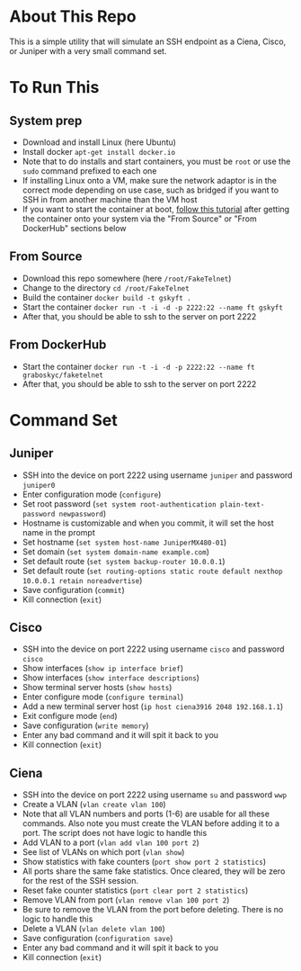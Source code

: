 # About This Repo
This is a simple utility that will simulate an SSH endpoint as a Ciena, Cisco, or Juniper with a very small command set.

# To Run This
## System prep
* Download and install Linux (here Ubuntu)
* Install docker `apt-get install docker.io`
* Note that to do installs and start containers, you must be `root` or use the `sudo` command prefixed to each one
* If installing Linux onto a VM, make sure the network adaptor is in the correct mode depending on use case, such as bridged if you want to SSH in from another machine than the VM host
* If you want to start the container at boot, [follow this tutorial](https://docs.docker.com/engine/admin/host_integration/) after getting the container onto your system via the "From Source" or "From DockerHub" sections below


## From Source
* Download this repo somewhere (here `/root/FakeTelnet`)
* Change to the directory `cd /root/FakeTelnet`
* Build the container `docker build -t gskyft .`
* Start the container `docker run -t -i -d -p 2222:22 --name ft gskyft`
* After that, you should be able to ssh to the server on port 2222

## From DockerHub
* Start the container `docker run -t -i -d -p 2222:22 --name ft graboskyc/faketelnet`
* After that, you should be able to ssh to the server on port 2222


# Command Set
## Juniper
 * SSH into the device on port 2222 using username `juniper` and password `juniper0`
 * Enter configuration mode (`configure`)  
 * Set root password (`set system root-authentication plain-text-password newpassword`)
 * Hostname is customizable and when you commit, it will set the host name in the prompt  
 * Set hostname (`set system host-name JuniperMX480-01`)  
 * Set domain (`set system domain-name example.com`)  
 * Set default route (`set system backup-router 10.0.0.1`)  
 * Set default route (`set routing-options static route default nexthop 10.0.0.1 retain noreadvertise`)  
 * Save configuration (`commit`)
 * Kill connection (`exit`)

## Cisco
 * SSH into the device on port 2222 using username `cisco` and password `cisco`
 * Show interfaces (`show ip interface brief`)
 * Show interfaces (`show interface descriptions`)
 * Show terminal server hosts (`show hosts`)
 * Enter configure mode (`configure terminal`)
 * Add a new terminal server host (`ip host ciena3916 2048 192.168.1.1`)  
 * Exit configure mode (`end`)  
 * Save configuration (`write memory`)  
 * Enter any bad command and it will spit it back to you
 * Kill connection (`exit`)

## Ciena
 * SSH into the device on port 2222 using username `su` and password `wwp`
 * Create a VLAN (`vlan create vlan 100`)
 * Note that all VLAN numbers and ports (1-6) are usable for all these commands. Also note you must create the VLAN before adding it to a port. The script does not have logic to handle this  
 * Add VLAN to a port (`vlan add vlan 100 port 2`)  
 * See list of VLANs on which port (`vlan show`)  
 * Show statistics with fake counters (`port show port 2 statistics`) 
 * All ports share the same fake statistics. Once cleared, they will be zero for the rest of the SSH session. 
 * Reset fake counter statistics (`port clear port 2 statistics`)  
 * Remove VLAN from port (`vlan remove vlan 100 port 2`)
 * Be sure to remove the VLAN from the port before deleting. There is no logic to handle this  
 * Delete a VLAN (`vlan delete vlan 100`)  
 * Save configuration (`configuration save`)  
 * Enter any bad command and it will spit it back to you
 * Kill connection (`exit`)
